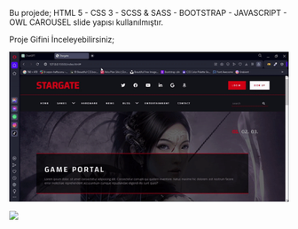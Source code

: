 Bu projede;
HTML 5 -
CSS 3 -
SCSS & SASS -
BOOTSTRAP -
JAVASCRIPT -
OWL CAROUSEL slide yapısı kullanılmıştır.

Proje Gifini İnceleyebilirsiniz;

![](/ezgif.com-video-to-gif%20(4).gif)


![](/ezgif.com-video-to-gif%20(5).gif)





